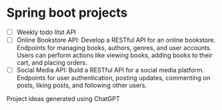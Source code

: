 # Spring boot projects

- [ ] Weekly todo litst API
- [ ] Online Bookstore API: Develop a RESTful API for an online bookstore. Endpoints for managing books, authors, genres, and user accounts. Users can perform actions like viewing books, adding books to their cart, and placing orders.
- [ ] Social Media API: Build a RESTful API for a social media platform. Endpoints for user authentication, posting updates, commenting on posts, liking posts, and following other users.

Project ideas generated using ChatGPT
